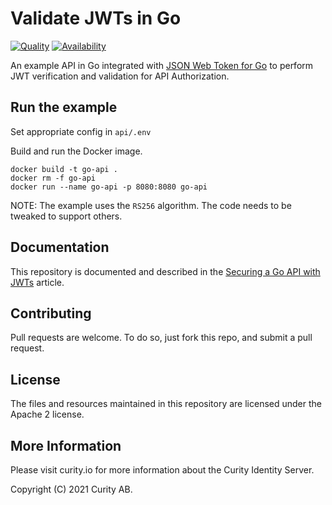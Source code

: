 Validate JWTs in Go
=============================================

[![Quality](https://img.shields.io/badge/quality-experiment-red)](https://curity.io/resources/code-examples/status/)
[![Availability](https://img.shields.io/badge/availability-source-blue)](https://curity.io/resources/code-examples/status/)

An example API in Go integrated with [JSON Web Token for Go](https://github.com/gbrlsnchs/jwt) to perform JWT verification and validation for API Authorization.

## Run the example

Set appropriate config in `api/.env`

Build and run the Docker image.

```shell
docker build -t go-api . 
docker rm -f go-api
docker run --name go-api -p 8080:8080 go-api
```

NOTE: The example uses the `RS256` algorithm. The code needs to be tweaked to support others.

## Documentation
This repository is documented and described in the [Securing a Go API with JWTs](https://curity.io/resources/learn/go-api/) article.

## Contributing

Pull requests are welcome. To do so, just fork this repo, and submit a pull request.

## License

The files and resources maintained in this repository are licensed under the Apache 2 license.

## More Information

Please visit curity.io for more information about the Curity Identity Server.

Copyright (C) 2021 Curity AB.